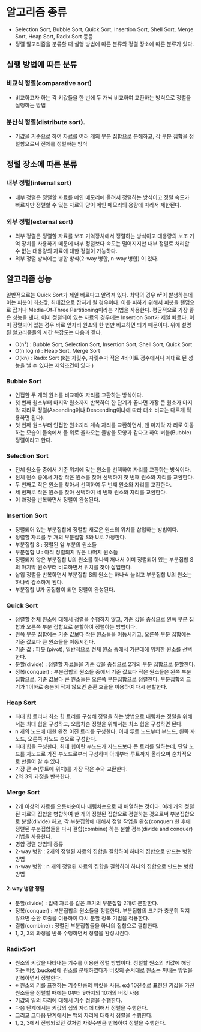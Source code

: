 
# 알고리즘 종류
 - Selection Sort, Bubble Sort, Quick Sort, Insertion Sort, Shell Sort, Merge Sort, Heap Sort, Radix Sort 등등
 - 정렬 알고리즘을 분류할 때 실행 방법에 따른 분류와 정렬 장소에 따른 분류가 있다.
## 실행 방법에 따른 분류
### 비교식 정렬(comparative sort)
- 비교하고자 하는 각 키값들을 한 번에 두 개씩 비교하여 교환하는 방식으로 정렬을 실행하는 방법
### 분산식 정렬(distribute sort).
- 키값을 기준으로 하여 자료를 여러 개의 부분 집합으로 분해하고, 각 부분 집합을 정렬함으로써 전체를 정렬하는 방식

## 정렬 장소에 따른 분류
### 내부 정렬(internal sort) 
 - 내부 정렬은 정렬할 자료를 메인 메모리에 올려서 정렬하는 방식이고 정렬 속도가 빠르지만 정렬할 수 있는 자료의 양이 메인 메모리의 용량에 따라서 제한된다.
### 외부 정렬(external sort)
 - 외부 정렬은 정렬할 자료를 보조 기억장치에서 정렬하는 방식이고 대용량의 보조 기억 장치를 사용하기 때문에 내부 정렬보다 속도는 떨어지지만 내부 정렬로 처리할 수 없는 대용량의 자료에 대한 정렬이 가능하다.
 - 외부 정렬 방식에는 병합 방식(2-way 병합, n-way 병합) 이 있다.
## 알고리즘 성능

일반적으로는 Quick Sort가 제일 빠르다고 알려져 있다. 최악의 경우 n²이 발생하는데 이는 피봇이 최소값, 최대값으로 잡히게 될 경우이다. 이를 피하기 위해서 피봇을 랜덤으로 잡거나 Media-Of-Three Partitioning이라는 기법을 사용한다. 평균적으로 가장 좋은 성능을 낸다.
이미 정렬되어 있는 자료의 경우에는 Insertion Sort가 제일 빠르다. 이미 정렬되어 있는 경우 바로 앞자리 원소와 한 번만 비교하면 되기 때문이다.
위에 설명된 알고리즘들의 시간 복잡도는 다음과 같다.
- O(n²) : Bubble Sort, Selection Sort, Insertion Sort, Shell Sort, Quick Sort
- O(n log n) : Heap Sort, Merge Sort
- O(kn) : Radix Sort (k는 자릿수, 자릿수가 적은 4바이트 정수에서나 제대로 된 성능을 낼 수 있다는 제약조건이 있다.)
### Bubble Sort
- 인접한 두 개의 원소를 비교하여 자리를 교환하는 방식이다.
- 첫 번째 원소부터 마지막 원소까지 반복하여 한 단계가 끝나면 가장 큰 원소가 마지막 자리로 정렬(Ascending이냐 Descending이냐에 따라 대소 비교는 다르게 적용하면 된다).
- 첫 번째 원소부터 인접한 원소끼리 계속 자리를 교환하면서, 맨 마지막 자 리로 이동하는 모습이 물속에서 물 위로 올라오는 물방울 모양과 같다고 하여 버블(Bubble) 정렬이라고 한다.

### Selection Sort
- 전체 원소들 중에서 기준 위치에 맞는 원소를 선택하여 자리를 교환하는 방식이다.
- 전체 원소 중에서 가장 작은 원소를 찾아 선택하여 첫 번째 원소와 자리를 교환한다.
- 두 번째로 작은 원소를 찾아서 선택하여 두 번째 원소와 자리를 교환한다.
- 세 번째로 작은 원소를 찾아 선택하여 세 번째 원소와 자리를 교환한다.
- 이 과정을 반복하면서 정렬이 완성된다.

### Insertion Sort
- 정렬되어 있는 부분집합에 정렬할 새로운 원소의 위치를 삽입하는 방법이다.
- 정렬할 자료를 두 개의 부분집합 S와 U로 가정한다.
- 부분집합 S : 정렬된 앞 부분의 원소들
- 부분집합 U : 아직 정렬되지 않은 나머지 원소들
- 정렬되지 않은 부분집합 U의 원소를 하나씩 꺼내서 이미 정렬되어 있는 부분집합 S의 마지막 원소부터 비교하면서 위치를 찾아 삽입한다.
- 삽입 정렬을 반복하면서 부분집합 S의 원소는 하나씩 늘리고 부분집합 U의 원소는 하나씩 감소하게 된다.
- 부분집합 U가 공집합이 되면 정렬이 완성된다.

### Quick Sort
 - 정렬할 전체 원소에 대해서 정렬을 수행하지 않고, 기준 값을 중심으로 왼쪽 부분 집합과 오른쪽 부분 집합으로 분할하여 정렬하는 방법이다.
 - 왼쪽 부분 집합에는 기준 값보다 작은 원소들을 이동시키고, 오른쪽 부분 집합에는 기준 값보다 큰 원소들을 이동시킨다.
 - 기준 값 : 피봇 (pivot), 일반적으로 전체 원소 중에서 가운데에 위치한 원소를 선택한다.
 - 분할(divide) : 정렬할 자료들을 기준 값을 중심으로 2개의 부분 집합으로 분할한다.
 - 정복(conquer) : 부분집합의 원소들 중에서 기준 값보다 작은 원소들은 왼쪽 부분집합으로, 기준 값보다 큰 원소들은 오른쪽 부분집합으로 정렬한다. 부분집합의 크기가 1이하로 충분히 작지 않으면 순환 호출을 이용하여 다시 분할한다.

### Heap Sort
- 최대 힙 트리나 최소 힙 트리를 구성해 정렬을 하는 방법으로 내림차순 정렬을 위해서는 최대 힙을 구성하고, 오름차순 정렬을 위해서는 최소 힙을 구성하면 된다.
 - n 개의 노드에 대한 완전 이진 트리를 구성한다. 이때 루트 노드부터 부노드, 왼쪽 자노드, 오른쪽 자노드 순으로 구성한다.
 - 최대 힙을 구성한다. 최대 힙이란 부노드가 자노드보다 큰 트리를 말하는데, 단말 노드를 자노드로 가진 부노드로부터 구성하며 아래부터 루트까지 올라오며 순차적으로 만들어 갈 수 있다.
 - 가장 큰 수(루트에 위치)를 가장 작은 수와 교환한다.
 - 2와 3의 과정을 반복한다.
### Merge Sort
 - 2개 이상의 자료를 오름차순이나 내림차순으로 재 배열하는 것이다. 여러 개의 정렬된 자료의 집합을 병합하여 한 개의 정렬된 집합으로 정렬하는 것으로써 부분집합으로 분할(divide) 하고, 각 부분집합에 대해서 정렬 작업을 완성(conquer) 한 후에 정렬된 부분집합들을 다시 결합(combine) 하는 분할 정복(divide and conquer) 기법을 사용한다.
 - 병합 정렬 방법의 종류
  - 2-way 병합 : 2개의 정렬된 자료의 집합을 결합하여 하나의 집합으로 만드는 병합 방법
  - n-way 병합 : n 개의 정렬된 자료의 집합을 결합하여 하나의 집합으로 만드는 병합 방법
  
#### 2-way 병합 정렬
- 분할(divide) : 입력 자료를 같은 크기의 부분집합 2개로 분할한다.
- 정복(conquer) : 부분집합의 원소들을 정렬한다. 부분집합의 크기가 충분히 작지 않으면 순환 호출을 이용하여 다시 분할 정복 기법을 적용한다.
- 결합(combine) : 정렬된 부분집합들을 하나의 집합으로 결합한다.
- 1, 2, 3의 과정을 반복 수행하면서 정렬을 완성시킨다.
### RadixSort
- 원소의 키값을 나타내는 기수를 이용한 정렬 방법이다. 정렬할 원소의 키값에 해당하는 버킷(bucket)에 원소를 분배하였다가 버킷의 순서대로 원소는 꺼내는 방법을 반복하면서 정렬한다.
- ※ 원소의 키를 표현하는 기수만큼의 버킷을 사용. ex) 10진수로 표현된 키값을 가진 원소들을 정렬할 때에는 0부터 9까지의 10개의 버킷 사용
- 키값의 일의 자리에 대해서 기수 정렬을 수행한다.
- 다음 단계에서는 키값의 십의 자리에 대해서 정렬을 수행한다.
- 그리고 그다음 단계에서는 백의 자리에 대해서 정렬을 수행한다.
- 1, 2, 3에서 진행되었던 것처럼 자릿수만큼 반복하여 정렬을 수행한다.


